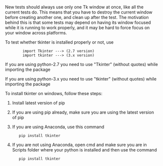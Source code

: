 New tests should always use only one Tk window at once, like all the
current tests do. This means that you have to destroy the current window
before creating another one, and clean up after the test. The motivation
behind this is that some tests may depend on having its window focused
while it is running to work properly, and it may be hard to force focus
on your window across platforms.


To test whether tkinter is installed properly or not, use 

            import Tkinter ---> (2.7 version)
            import tkinter ---> (3.x version)

If you are using python-2.7 you need to use "Tkinter" (without quotes) while importing the package

If you are using python-3.x you need to use "tkinter" (without quotes) while importing the package


To install tkinter on windows, follow these steps:

  1. Install latest version of pip
  2. If you are using pip already, make sure you are using the latest version of pip
  3. If you are using Anaconda, use this command
            
            pip install tkinter
            
  4. If you are not using Anaconda, open cmd and make sure you are in Scripts folder where your python is installed and then use the command 
            
            pip install tkinter 
